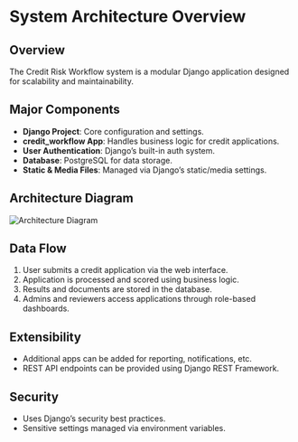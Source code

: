 # System Architecture Overview

## Overview

The Credit Risk Workflow system is a modular Django application designed for scalability and maintainability.

## Major Components

- **Django Project**: Core configuration and settings.
- **credit_workflow App**: Handles business logic for credit applications.
- **User Authentication**: Django’s built-in auth system.
- **Database**: PostgreSQL for data storage.
- **Static & Media Files**: Managed via Django’s static/media settings.

## Architecture Diagram

![Architecture Diagram](images/architecture_diagram.png)

## Data Flow

1. User submits a credit application via the web interface.
2. Application is processed and scored using business logic.
3. Results and documents are stored in the database.
4. Admins and reviewers access applications through role-based dashboards.

## Extensibility

- Additional apps can be added for reporting, notifications, etc.
- REST API endpoints can be provided using Django REST Framework.

## Security

- Uses Django’s security best practices.
- Sensitive settings managed via environment variables.
